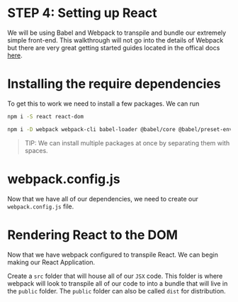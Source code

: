 # STEP 4: Setting up React

We will be using Babel and Webpack to transpile and bundle our extremely simple front-end. This walkthrough will not go into the details of Webpack but there are very great getting started guides located in the offical docs [here](https://webpack.js.org/guides/getting-started/).

# Installing the require dependencies
To get this to work we need to install a few packages. We can run
```sh
npm i -S react react-dom
```
```sh
npm i -D webpack webpack-cli babel-loader @babel/core @babel/preset-env @babel/preset-react
```
> TIP: We can install multiple packages at once by separating them with spaces.

# webpack.config.js
Now that we have all of our dependencies, we need to create our `webpack.config.js` file.

# Rendering React to the DOM
Now that we have webpack configured to transpile React. We can begin making our React Application.

Create a `src` folder that will house all of our `JSX` code. This folder is where webpack will look to transpile all of our code to into a bundle that will live in the `public` folder. The `public` folder can also be called `dist` for distribution.
